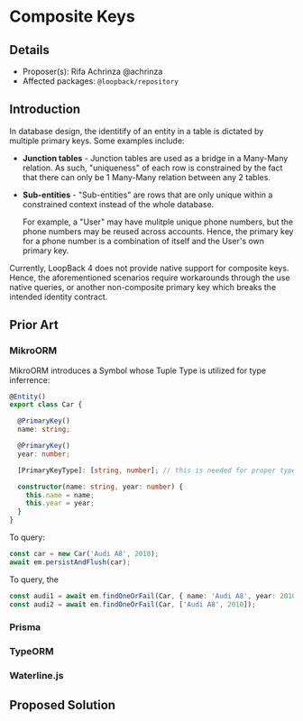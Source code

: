 # Composite Keys

## Details

- Proposer(s): Rifa Achrinza @achrinza
- Affected packages: `@loopback/repository`

## Introduction

In database design, the identitify of an entity in a table is dictated by multiple primary keys. Some examples include:

- **Junction tables** - Junction tables are used as a bridge in a Many-Many relation. As such, "uniqueness" of each row is constrained by the fact that there can only be 1 Many-Many relation between any 2 tables.
- **Sub-entities** - "Sub-entities" are rows that are only unique within a constrained context instead of the whole database.

    For example, a "User" may have mulitple unique phone numbers, but the phone numbers may be reused across accounts. Hence, the primary key for a phone number is a combination of itself and the User's own primary key.

Currently, LoopBack 4 does not provide native support for composite keys. Hence, the aforementioned scenarios require workarounds through the use native queries, or another non-composite primary key which breaks the intended identity contract.

## Prior Art

### MikroORM

MikroORM introduces a Symbol whose Tuple Type is utilized for type inferrence:

```typescript
@Entity()
export class Car {

  @PrimaryKey()
  name: string;

  @PrimaryKey()
  year: number;

  [PrimaryKeyType]: [string, number]; // this is needed for proper type checks in `FilterQuery`

  constructor(name: string, year: number) {
    this.name = name;
    this.year = year;
  }
}
```

To query:

```typescript
const car = new Car('Audi A8', 2010);
await em.persistAndFlush(car);
```

To query, the

```typescript
const audi1 = await em.findOneOrFail(Car, { name: 'Audi A8', year: 2010 });
const audi2 = await em.findOneOrFail(Car, ['Audi A8', 2010]);
```

### Prisma

### TypeORM

### Waterline.js

## Proposed Solution

